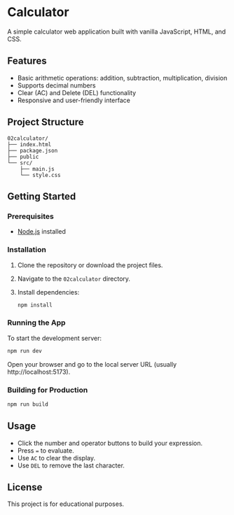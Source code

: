 # Calculator

A simple calculator web application built with vanilla JavaScript, HTML, and CSS.

## Features

- Basic arithmetic operations: addition, subtraction, multiplication, division
- Supports decimal numbers
- Clear (AC) and Delete (DEL) functionality
- Responsive and user-friendly interface

## Project Structure

```
02calculator/
├── index.html
├── package.json
├── public
└── src/
    ├── main.js
    └── style.css
```

## Getting Started

### Prerequisites

- [Node.js](https://nodejs.org/) installed

### Installation

1. Clone the repository or download the project files.
2. Navigate to the `02calculator` directory.
3. Install dependencies:

   ```sh
   npm install
   ```

### Running the App

To start the development server:

```sh
npm run dev
```

Open your browser and go to the local server URL (usually http://localhost:5173).

### Building for Production

```sh
npm run build
```

## Usage

- Click the number and operator buttons to build your expression.
- Press `=` to evaluate.
- Use `AC` to clear the display.
- Use `DEL` to remove the last character.

## License

This project is for educational purposes.
